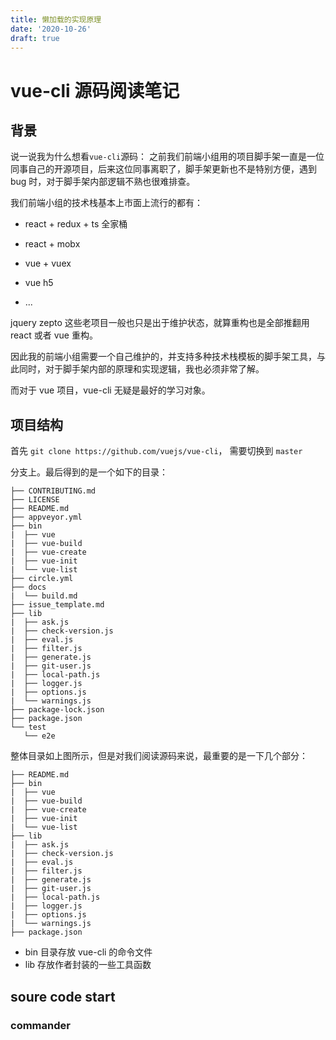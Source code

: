```yaml
---
title: 懒加载的实现原理
date: '2020-10-26'
draft: true
---
```


# vue-cli 源码阅读笔记

## 背景

说一说我为什么想看`vue-cli`源码： 之前我们前端小组用的项目脚手架一直是一位同事自己的开源项目，后来这位同事离职了，脚手架更新也不是特别方便，遇到 bug 时，对于脚手架内部逻辑不熟也很难排查。

我们前端小组的技术栈基本上市面上流行的都有：

- react + redux + ts 全家桶

- react + mobx

- vue + vuex

- vue h5

- ...

jquery zepto 这些老项目一般也只是出于维护状态，就算重构也是全部推翻用 react 或者 vue 重构。

因此我的前端小组需要一个自己维护的，并支持多种技术栈模板的脚手架工具，与此同时，对于脚手架内部的原理和实现逻辑，我也必须非常了解。

而对于 vue 项目，vue-cli 无疑是最好的学习对象。

## 项目结构

首先 `git clone https://github.com/vuejs/vue-cli`， 需要切换到 `master`

分支上。最后得到的是一个如下的目录：

```
├── CONTRIBUTING.md
├── LICENSE
├── README.md
├── appveyor.yml
├── bin
|  ├── vue
|  ├── vue-build
|  ├── vue-create
|  ├── vue-init
|  └── vue-list
├── circle.yml
├── docs
|  └── build.md
├── issue_template.md
├── lib
|  ├── ask.js
|  ├── check-version.js
|  ├── eval.js
|  ├── filter.js
|  ├── generate.js
|  ├── git-user.js
|  ├── local-path.js
|  ├── logger.js
|  ├── options.js
|  └── warnings.js
├── package-lock.json
├── package.json
└── test
   └── e2e
```

整体目录如上图所示，但是对我们阅读源码来说，最重要的是一下几个部分：

```
├── README.md
├── bin
|  ├── vue
|  ├── vue-build
|  ├── vue-create
|  ├── vue-init
|  └── vue-list
├── lib
|  ├── ask.js
|  ├── check-version.js
|  ├── eval.js
|  ├── filter.js
|  ├── generate.js
|  ├── git-user.js
|  ├── local-path.js
|  ├── logger.js
|  ├── options.js
|  └── warnings.js
├── package.json
```

- bin 目录存放 vue-cli 的命令文件
- lib 存放作者封装的一些工具函数

## soure code start

### commander

